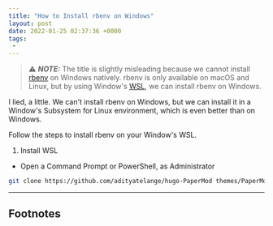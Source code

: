 ```yaml
---
title: "How to Install rbenv on Windows"
layout: post
date: 2022-01-25 02:37:36 +0000
tags:
 -
---
```


> :warning: **_NOTE:_** The title is slightly misleading because we cannot install [rbenv](https://github.com/rbenv/rbenv) on Windows natively. rbenv is only available on macOS and Linux, but by using Window's [WSL](https://docs.microsoft.com/en-us/windows/wsl/about), we can install rbenv on Windows.

I lied, a little. We can't install rbenv on Windows, but we can install it in a Window's Subsystem for Linux environment, which is even better than on Windows.

Follow the steps to install rbenv on your Window's WSL.

1. Install WSL
  - Open a Command Prompt or PowerShell, as Administrator
```bash
git clone https://github.com/adityatelange/hugo-PaperMod themes/PaperMod --depth=1
```

-----
## Footnotes
[^1]: 
